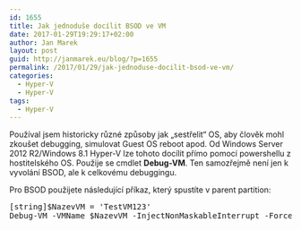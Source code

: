 ```yaml
---
id: 1655
title: Jak jednoduše docílit BSOD ve VM
date: 2017-01-29T19:29:17+02:00
author: Jan Marek
layout: post
guid: http://janmarek.eu/blog/?p=1655
permalink: /2017/01/29/jak-jednoduse-docilit-bsod-ve-vm/
categories:
  - Hyper-V
  - Hyper-V
tags:
  - Hyper-V
---
```

Používal jsem historicky různé způsoby jak &#8222;sestřelit&#8220; OS, aby člověk mohl zkoušet debugging, simulovat Guest OS reboot apod. Od Windows Server 2012 R2/Windows 8.1 Hyper-V lze tohoto docílit přímo pomocí powershellu z hostitelského OS. Použije se cmdlet **Debug-VM**. Ten samozřejmě není jen k vyvolání BSOD, ale k celkovému debuggingu.

Pro BSOD použijete následující příkaz, který spustíte v parent partition:

<pre class="lang:ps decode:true ">[string]$NazevVM = 'TestVM123'
Debug-VM -VMName $NazevVM -InjectNonMaskableInterrupt -Force</pre>
